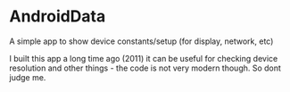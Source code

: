 # AndroidData
A simple app to show device constants/setup (for display, network, etc)

I built this app a long time ago (2011) it can be useful for checking device resolution and other things - the code is not very modern though. So dont judge me.

